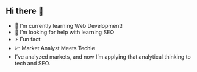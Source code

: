 ## Hi there 👋

- 🌱 I’m currently learning Web Development!
- 🤔 I’m looking for help with learning SEO
- ⚡ Fun fact:
- 📈 Market Analyst Meets Techie
- I’ve analyzed markets, and now I’m applying that analytical thinking to tech and SEO.
